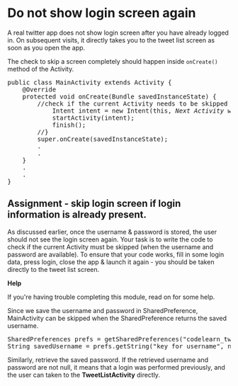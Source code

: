 # Do not show login screen again

A real twitter app does not show login screen after you have already logged in. On subsequent visits, it directly takes you to the tweet list screen as soon as you open the app.

The check to skip a screen completely should happen inside `onCreate()` method of the Activity.

<pre>
public class MainActivity extends Activity {
	@Override
	protected void onCreate(Bundle savedInstanceState) {
		<span class="highlight">//check if the current Activity needs to be skipped {
		    Intent intent = new Intent(this, <i>Next Activity where the user should go</i>.class);
	        startActivity(intent);
		    finish();
		//}</span>
		super.onCreate(savedInstanceState);	
		.
		.
	}
	.
	.
}
</pre>

## Assignment - skip login screen if login information is already present.

As discussed earlier, once the username & password is stored, the user should not see the login screen again. Your task is to write the code to check if the current Activity must be skipped (when the username and password are available). To ensure that your code works, fill in some login data, press login, close the app & launch it again - you should be taken directly to the tweet list screen.

**Help**

If you're having trouble completing this module, read on for some help.

Since we save the username and password in SharedPreference, MainActivity can be skipped when the SharedPreference returns the saved username.
<pre>
SharedPreferences prefs = getSharedPreferences("codelearn_twitter", MODE_PRIVATE);
String savedUsername = prefs.getString("key_for_username", null);
</pre>

Similarly, retrieve the saved password. If the retrieved username and password are not null, it means that a login was performed previously, and the user can taken to the **TweetListActivity** directly.
